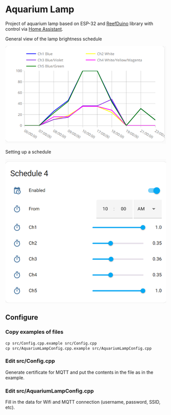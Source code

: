 Aquarium Lamp
=============

Project of aquarium lamp based on ESP-32 and [ReefDuino](https://github.com/yoreek/ReefDuino) library with 
control via [Home Assistant](https://www.home-assistant.io/).

General view of the lamp brightness schedule

![LampChart.png](extras/images/LampChart.png)

Setting up a schedule

![LampSchedule.png](extras/images/LampSchedule.png)

Configure
---------

### Copy examples of files
```shell
cp src/Config.cpp.example src/Config.cpp
cp src/AquariumLampConfig.cpp.example src/AquariumLampConfig.cpp
```

### Edit src/Config.cpp
Generate certificate for MQTT and put the contents in the file as in the example.

### Edit src/AquariumLampConfig.cpp
Fill in the data for Wifi and MQTT connection (username, password, SSID, etc).
